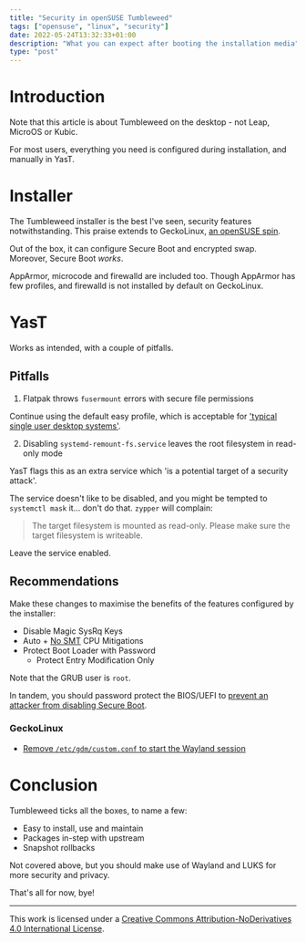 ```yaml
---
title: "Security in openSUSE Tumbleweed"
tags: ["opensuse", "linux", "security"]
date: 2022-05-24T13:32:33+01:00
description: "What you can expect after booting the installation media"
type: "post"
---
```


# Introduction

Note that this article is about Tumbleweed on the desktop - not Leap, MicroOS or Kubic.

For most users, everything you need is configured during installation, and manually in YasT.

# Installer

The Tumbleweed installer is the best I've seen, security features notwithstanding. This praise extends to GeckoLinux, [an openSUSE spin](https://geckolinux.github.io/#how-different).

Out of the box, it can configure Secure Boot and encrypted swap. Moreover, Secure Boot *works*.

AppArmor, microcode and firewalld are included too. Though AppArmor has few profiles, and firewalld is not installed by default on GeckoLinux.

# YasT

Works as intended, with a couple of pitfalls.

## Pitfalls

1. Flatpak throws `fusermount` errors with secure file permissions

Continue using the default easy profile, which is acceptable for ['typical single user desktop systems'](https://en.opensuse.org/openSUSE:Security_Documentation#Available_Profiles).

2. Disabling `systemd-remount-fs.service` leaves the root filesystem in read-only mode

YasT flags this as an extra service which 'is a potential target of a security attack'.

The service doesn't like to be disabled, and you might be tempted to `systemctl mask` it... don't do that. `zypper` will complain:

> The target filesystem is mounted as read-only. Please make sure the target filesystem is writeable.

Leave the service enabled.

## Recommendations

Make these changes to maximise the benefits of the features configured by the installer:

* Disable Magic SysRq Keys
* Auto + [No SMT](https://www.privacyguides.org/linux-desktop/hardening/#simultaneous-multithreading-smt) CPU Mitigations
* Protect Boot Loader with Password
	* Protect Entry Modification Only

Note that the GRUB user is `root`.

In tandem, you should password protect the BIOS/UEFI to [prevent an attacker from disabling Secure Boot](https://www.privacyguides.org/linux-desktop/hardening/#secure-boot).

### GeckoLinux

* [Remove `/etc/gdm/custom.conf` to start the Wayland session](https://github.com/geckolinux/geckolinux-project/issues/191#issuecomment-772202462)

# Conclusion

Tumbleweed ticks all the boxes, to name a few:

* Easy to install, use and maintain
* Packages in-step with upstream
* Snapshot rollbacks

Not covered above, but you should make use of Wayland and LUKS for more security and privacy.

That's all for now, bye!

---

This work is licensed under a [Creative Commons Attribution-NoDerivatives 4.0 International License](http://creativecommons.org/licenses/by-nd/4.0/).
